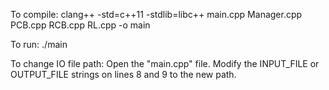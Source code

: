 To compile:
clang++ -std=c++11 -stdlib=libc++ main.cpp Manager.cpp PCB.cpp RCB.cpp RL.cpp -o main

To run:
./main

To change IO file path:
Open the "main.cpp" file. Modify the INPUT_FILE or OUTPUT_FILE strings on lines 8 and 9 to the new path.
